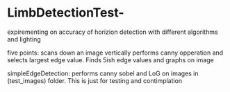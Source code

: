 # LimbDetectionTest-
expirementing on accuracy of horizion detection with different algorithms and lighting

five points: scans down an image vertically performs canny opperation and selects largest edge value. Finds 5ish edge values and graphs on image

simpleEdgeDetection: performs canny sobel and LoG on images in (test_images) folder. This is just for testing and contimplation